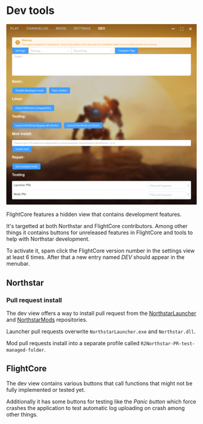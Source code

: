 # Dev tools

![dev view screenshot](assets/dev-view-screenshot.png)

FlightCore features a hidden view that contains development features.

It's targetted at both Northstar and FlightCore contributors. Among other things it contains buttons for unreleased features in FlightCore and tools to help with Northstar development.

To activate it, spam click the FlightCore version number in the settings view at least 6 times. After that a new entry named _DEV_ should appear in the menubar.

## Northstar

### Pull request install

The dev view offers a way to install pull request from the [NorthstarLauncher](https://github.com/R2Northstar/NorthstarLauncher) and [NorthstarMods](https://github.com/R2Northstar/NorthstarMods) repositories.

Launcher pull requests overwrite `NorthstarLauncher.exe` and `Northstar.dll`.

Mod pull requests install into a separate profile called `R2Northstar-PR-test-managed-folder`.


## FlightCore

The dev view contains various buttons that call functions that might not be fully implemented or tested yet.

Additionally it has some buttons for testing like the _Panic button_ which force crashes the application to test automatic log uploading on crash among other things.

